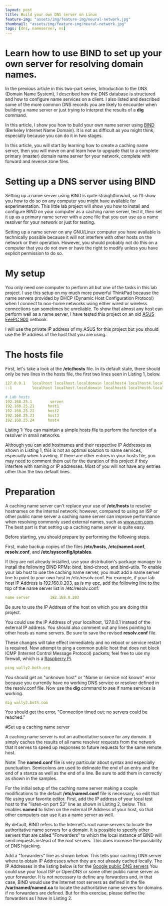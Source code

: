 ```yaml
---
layout: post
title: Build your own DNS server on Linux
feature-img: "assets/img/feature-img/neural-network.jpg"
thumbnail: "assets/img/feature-img/neural-network.jpg"
tags: [dns, nameserver, ns]
---
```



# Learn how to use BIND to set up your own server for resolving domain names.

In the previous article in this two-part series, Introduction to the DNS (Domain Name System), I described how the DNS database is structured and how to configure name services on a client. I also listed and described some of the more common DNS records you are likely to encounter when building a name server or just trying to interpret the results of a **dig** command.

In this article, I show you how to build your own name server using [BIND](https://www.isc.org/downloads/bind/) (Berkeley Internet Name Domain). It is not as difficult as you might think, especially because you can do it in two stages.

In this article, you will start by learning how to create a caching name server, then you will move on and learn how to upgrade that to a complete primary (master) domain name server for your network, complete with forward and reverse zone files.


# Setting up a DNS server using BIND
Setting up a name server using BIND is quite straightforward, so I'll show you how to do so on any computer you might have available for experimentation. This little lab project will show you how to install and configure BIND on your computer as a caching name server, test it, then set it up as a primary name server with a zone file that you can use as a name resolver for your network or just for testing.

Setting up a name server on any GNU/Linux computer you have available is technically possible because it will not interfere with other hosts on the network or their operation. However, you should probably not do this on a computer that you do not own or have the right to modify unless you have explicit permission to do so.



# My setup

You only need one computer to perform all but one of the tasks in this lab project. I use this setup on my much more powerful ThinkPad because the name servers provided by DHCP (Dynamic Host Configuration Protocol) when I connect to non-home networks using either wired or wireless connections can sometimes be unreliable. To show that almost any host can perform well as a name server, I have tested this project on an old [ASUS EeePC 900](http://www.pcmag.com/article2/0,2817,2305998,00.asp) netbook.

I will use the private IP address of my ASUS for this project but you should use the IP address of the host that you are using.


# The hosts file
First, let's take a look at the **/etc/hosts** file. In its default state, there should only be two lines in the hosts file, the first two lines seen in Listing 1, below.


```yml
127.0.0.1   localhost localhost.localdomain localhost4 localhost4.localdomain4
::1         localhost localhost.localdomain localhost6 localhost6.localdomain6

# Lab hosts
192.168.25.1        server
192.168.25.21      host1
192.168.25.22      host2
192.168.25.23      host3
192.168.25.24      host4
```
Listing 1: You can maintain a simple hosts file to perform the function of a resolver in small networks.


Although you can add hostnames and their respective IP Addresses as shown in Listing 1, this is not an optimal solution to name services, especially when traveling. If there are other entries in your hosts file, you may need to comment them out for the duration of this project if they interfere with naming or IP addresses. Most of you will not have any entries other than the two default lines.


# Preparation
A caching name server can't replace your use of **/etc/hosts** to resolve hostnames on the internal network; however, compared to using an ISP or other public name server a caching name server can improve performance when resolving commonly used external names, such as www.cnn.com. The best part is that setting up a caching name server is quite easy.

Before starting, you should prepare by performing the following steps.

First, make backup copies of the files **/etc/hosts**, **/etc/named.conf**, **resolv.conf**, and **/etc/sysconfig/iptables**.

If they are not already installed, use your distribution's package manager to install the following BIND RPMs: bind, bind-chroot, and bind-utils. To enable your lab host to use the caching name server, you must add a name server line to point to your own host in /etc/resolv.conf. For example, if your lab host IP Address is 192.168.0.203, as is my epc, add the following line to the top of the name server list in /etc/resolv.conf:

```yml
name server         192.168.0.203
```

Be sure to use the IP Address of the host on which you are doing this project.

You could use the IP Address of your localhost, 127.0.0.1 instead of the external IP address. You should also comment out any lines pointing to other hosts as name servers. Be sure to save the revised **resolv.conf** file.

These changes will take effect immediately and no reboot or service restart is required. Now attempt to ping a common public host that does not block ICMP (Internet Control Message Protocol) packets; feel free to use my firewall, which is a [Raspberry Pi](https://opensource.com/life/16/3/firewall-your-home-network-raspberry-pi).

```yml
ping wally2.both.org
```

You should get an "unknown host" or "Name or service not known" error because you currently have no working DNS service or resolver defined in the resolv.conf file. Now use the **dig** command to see if name services is working.
```yml
dig wally2.both.com
```

You should get the error, "Connection timed out; no servers could be reached."



#Set up a caching name server

A caching name server is not an authoritative source for any domain. It simply caches the results of all name resolver requests from the network that it serves to speed up responses to future requests for the same remote host.

Note: The **named.conf** file is very particular about syntax and especially punctuation. Semicolons are used to delineate the end of an entry and the end of a stanza as well as the end of a line. Be sure to add them in correctly as shown in the samples.


For the initial setup of the caching name server making a couple modifications to the default **/etc/named.conf** file is necessary, so edit that file using your favorite editor. First, add the IP address of your local test host to the "listen-on port 53" line as shown in Listing 2, below. This enables **named** to listen on the external IP Address of your host, so that other computers can use it as a name server as well.


By default, BIND refers to the Internet's root name servers to locate the authoritative name servers for a domain. It is possible to specify other servers that are called "Forwarders" to which the local instance of BIND will send requests instead of the root servers. This does increase the possibility of DNS hijacking.

Add a "forwarders" line as shown below. This tells your caching DNS server where to obtain IP Addresses when they are not already cached locally. The IP Addresses in the listing below is for the [Google public DNS servers](https://developers.google.com/speed/public-dns/) You could use your local ISP or OpenDNS or some other public name server as your forwarder. It is not necessary to define any forwarders and, in that case, BIND would use the Internet root servers as defined in the file **/var/named/named.ca** to locate the authoritative name servers for domains if no forwarders are defined. But for this exercise, please define the forwarders as I have in Listing 2.



